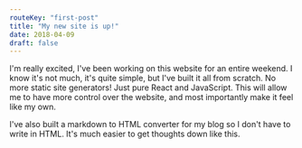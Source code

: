 ```yaml
---
routeKey: "first-post"
title: "My new site is up!"
date: 2018-04-09
draft: false
---
```


I'm really excited, I've been working on this website for an entire weekend.
I know it's not much, it's quite simple, but I've built it all from scratch.
No more static site generators! Just pure React and JavaScript. This will allow
me to have more control over the website, and most importantly make it feel
like my own.

I've also built a markdown to HTML converter for my blog so I don't have to
write in HTML. It's much easier to get thoughts down like this.
